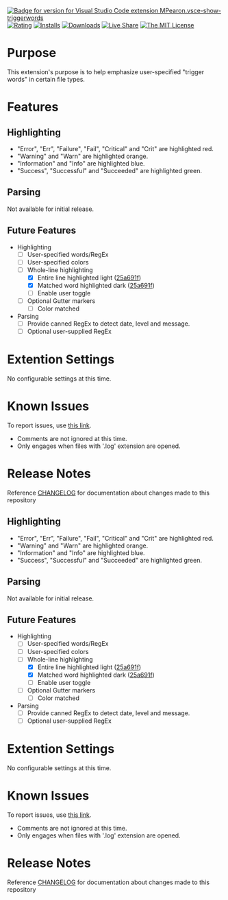 [![Badge for version for Visual Studio Code extension MPearon.vsce-show-triggerwords](https://vsmarketplacebadge.apphb.com/version/MPearon.vsce-show-triggerwords.svg?color=darkred&style=flat&logo=visual-studio-code)](https://marketplace.visualstudio.com/items?itemName=MPearon.vsce-show-triggerwords&wt.mc_id=MPearon.vsce-show-triggerwords) [![Rating](https://vsmarketplacebadge.apphb.com/rating/MPearon.vsce-show-triggerwords.svg?color=darkred&style=flat)](https://marketplace.visualstudio.com/items?itemName=MPearon.vsce-show-triggerwords&wt.mc_id=MPearon.vsce-show-triggerwords) [![Installs](https://vsmarketplacebadge.apphb.com/installs-short/MPearon.vsce-show-triggerwords.svg?color=darkred&style=flat)](https://marketplace.visualstudio.com/items?itemName=MPearon.vsce-show-triggerwords&wt.mc_id=MPearon.vsce-show-triggerwords) [![Downloads](https://vsmarketplacebadge.apphb.com/downloads-short/MPearon.vsce-show-triggerwords.svg?color=darkred&style=flat)](https://marketplace.visualstudio.com/items?itemName=MPearon.vsce-show-triggerwords&wt.mc_id=MPearon.vsce-show-triggerwords) [![Live Share](https://img.shields.io/badge/Live_Share-enabled-8F80CF.svg?color=darkred&style=flat&logo=visual-studio-code)](https://visualstudio.microsoft.com/services/live-share/?wt.mc_id=MPearon.vsce-show-triggerwords) [![The MIT License](https://img.shields.io/badge/license-MIT-orange.svg?color=darkred&style=flat)](http://opensource.org/licenses/MIT)

# Purpose
This extension's purpose is to help emphasize user-specified "trigger words" in certain file types.

# Features

## Highlighting
- "Error", "Err", "Failure", "Fail", "Critical" and "Crit" are highlighted red.
- "Warning" and "Warn" are highlighted orange.
- "Information" and "Info" are highlighted blue.
- "Success", "Successful" and "Succeeded" are highlighted green.

## Parsing
Not available for initial release.

## Future Features
- Highlighting
	- [ ] User-specified words/RegEx
	- [ ] User-specified colors
	- [ ] Whole-line highlighting
		- [x] Entire line highlighted light ([25a691f](https://github.com/mpearon/PUB-vsce.show-TriggerWords/commit/25a691fb9d97f55b2917196d0d742de1c41d46ef))
		- [x] Matched word highlighted dark ([25a691f](https://github.com/mpearon/PUB-vsce.show-TriggerWords/commit/25a691fb9d97f55b2917196d0d742de1c41d46ef))
		- [ ] Enable user toggle
	- [ ] Optional Gutter markers
		- [ ] Color matched
- Parsing
	- [ ] Provide canned RegEx to detect date, level and message.
	- [ ] Optional user-supplied RegEx

# Extention Settings
No configurable settings at this time.

# Known Issues
To report issues, use [this link](https://github.com/mpearon/PUB-vsce.show-TriggerWords/issues).
- Comments are not ignored at this time.
- Only engages when files with '.log' extension are opened.

# Release Notes
Reference [CHANGELOG](https://github.com/mpearon/PUB-vsce.show-TriggerWords/blob/master/CHANGELOG.md) for documentation about changes made to this repository

## Highlighting
- "Error", "Err", "Failure", "Fail", "Critical" and "Crit" are highlighted red.
- "Warning" and "Warn" are highlighted orange.
- "Information" and "Info" are highlighted blue.
- "Success", "Successful" and "Succeeded" are highlighted green.

## Parsing
Not available for initial release.

## Future Features
- Highlighting
	- [ ] User-specified words/RegEx
	- [ ] User-specified colors
	- [ ] Whole-line highlighting
		- [x] Entire line highlighted light ([25a691f](https://github.com/mpearon/PUB-vsce.show-TriggerWords/commit/25a691fb9d97f55b2917196d0d742de1c41d46ef))
		- [x] Matched word highlighted dark ([25a691f](https://github.com/mpearon/PUB-vsce.show-TriggerWords/commit/25a691fb9d97f55b2917196d0d742de1c41d46ef))
		- [ ] Enable user toggle
	- [ ] Optional Gutter markers
		- [ ] Color matched
- Parsing
	- [ ] Provide canned RegEx to detect date, level and message.
	- [ ] Optional user-supplied RegEx

# Extention Settings
No configurable settings at this time.

# Known Issues
To report issues, use [this link](https://github.com/mpearon/PUB-vsce.show-TriggerWords/issues).
- Comments are not ignored at this time.
- Only engages when files with '.log' extension are opened.

# Release Notes
Reference [CHANGELOG](https://github.com/mpearon/PUB-vsce.show-TriggerWords/blob/master/CHANGELOG.md) for documentation about changes made to this repository